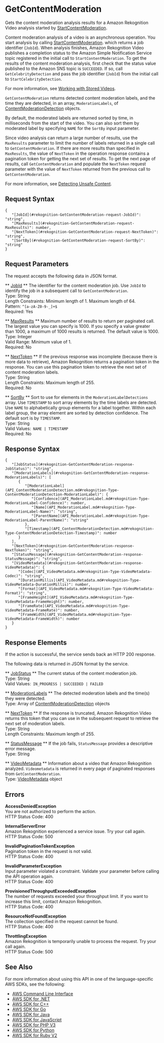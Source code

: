 # GetContentModeration<a name="API_GetContentModeration"></a>

Gets the content moderation analysis results for a Amazon Rekognition Video analysis started by [StartContentModeration](API_StartContentModeration.md)\.

Content moderation analysis of a video is an asynchronous operation\. You start analysis by calling [StartContentModeration](API_StartContentModeration.md)\. which returns a job identifier \(`JobId`\)\. When analysis finishes, Amazon Rekognition Video publishes a completion status to the Amazon Simple Notification Service topic registered in the initial call to `StartContentModeration`\. To get the results of the content moderation analysis, first check that the status value published to the Amazon SNS topic is `SUCCEEDED`\. If so, call `GetCelebrityDetection` and pass the job identifier \(`JobId`\) from the initial call to `StartCelebrityDetection`\. 

For more information, see [Working with Stored Videos](video.md)\. 

 `GetContentModeration` returns detected content moderation labels, and the time they are detected, in an array, `ModerationLabels`, of [ContentModerationDetection](API_ContentModerationDetection.md) objects\. 

By default, the moderated labels are returned sorted by time, in milliseconds from the start of the video\. You can also sort them by moderated label by specifying `NAME` for the `SortBy` input parameter\. 

Since video analysis can return a large number of results, use the `MaxResults` parameter to limit the number of labels returned in a single call to `GetContentModeration`\. If there are more results than specified in `MaxResults`, the value of `NextToken` in the operation response contains a pagination token for getting the next set of results\. To get the next page of results, call `GetContentModeration` and populate the `NextToken` request parameter with the value of `NextToken` returned from the previous call to `GetContentModeration`\.

For more information, see [Detecting Unsafe Content](moderation.md)\.

## Request Syntax<a name="API_GetContentModeration_RequestSyntax"></a>

```
{
   "[JobId](#rekognition-GetContentModeration-request-JobId)": "string",
   "[MaxResults](#rekognition-GetContentModeration-request-MaxResults)": number,
   "[NextToken](#rekognition-GetContentModeration-request-NextToken)": "string",
   "[SortBy](#rekognition-GetContentModeration-request-SortBy)": "string"
}
```

## Request Parameters<a name="API_GetContentModeration_RequestParameters"></a>

The request accepts the following data in JSON format\.

 ** [JobId](#API_GetContentModeration_RequestSyntax) **   <a name="rekognition-GetContentModeration-request-JobId"></a>
The identifier for the content moderation job\. Use `JobId` to identify the job in a subsequent call to `GetContentModeration`\.  
Type: String  
Length Constraints: Minimum length of 1\. Maximum length of 64\.  
Pattern: `^[a-zA-Z0-9-_]+$`   
Required: Yes

 ** [MaxResults](#API_GetContentModeration_RequestSyntax) **   <a name="rekognition-GetContentModeration-request-MaxResults"></a>
Maximum number of results to return per paginated call\. The largest value you can specify is 1000\. If you specify a value greater than 1000, a maximum of 1000 results is returned\. The default value is 1000\.  
Type: Integer  
Valid Range: Minimum value of 1\.  
Required: No

 ** [NextToken](#API_GetContentModeration_RequestSyntax) **   <a name="rekognition-GetContentModeration-request-NextToken"></a>
If the previous response was incomplete \(because there is more data to retrieve\), Amazon Rekognition returns a pagination token in the response\. You can use this pagination token to retrieve the next set of content moderation labels\.  
Type: String  
Length Constraints: Maximum length of 255\.  
Required: No

 ** [SortBy](#API_GetContentModeration_RequestSyntax) **   <a name="rekognition-GetContentModeration-request-SortBy"></a>
Sort to use for elements in the `ModerationLabelDetections` array\. Use `TIMESTAMP` to sort array elements by the time labels are detected\. Use `NAME` to alphabetically group elements for a label together\. Within each label group, the array element are sorted by detection confidence\. The default sort is by `TIMESTAMP`\.  
Type: String  
Valid Values:` NAME | TIMESTAMP`   
Required: No

## Response Syntax<a name="API_GetContentModeration_ResponseSyntax"></a>

```
{
   "[JobStatus](#rekognition-GetContentModeration-response-JobStatus)": "string",
   "[ModerationLabels](#rekognition-GetContentModeration-response-ModerationLabels)": [ 
      { 
         "[ModerationLabel](API_ContentModerationDetection.md#rekognition-Type-ContentModerationDetection-ModerationLabel)": { 
            "[Confidence](API_ModerationLabel.md#rekognition-Type-ModerationLabel-Confidence)": number,
            "[Name](API_ModerationLabel.md#rekognition-Type-ModerationLabel-Name)": "string",
            "[ParentName](API_ModerationLabel.md#rekognition-Type-ModerationLabel-ParentName)": "string"
         },
         "[Timestamp](API_ContentModerationDetection.md#rekognition-Type-ContentModerationDetection-Timestamp)": number
      }
   ],
   "[NextToken](#rekognition-GetContentModeration-response-NextToken)": "string",
   "[StatusMessage](#rekognition-GetContentModeration-response-StatusMessage)": "string",
   "[VideoMetadata](#rekognition-GetContentModeration-response-VideoMetadata)": { 
      "[Codec](API_VideoMetadata.md#rekognition-Type-VideoMetadata-Codec)": "string",
      "[DurationMillis](API_VideoMetadata.md#rekognition-Type-VideoMetadata-DurationMillis)": number,
      "[Format](API_VideoMetadata.md#rekognition-Type-VideoMetadata-Format)": "string",
      "[FrameHeight](API_VideoMetadata.md#rekognition-Type-VideoMetadata-FrameHeight)": number,
      "[FrameRate](API_VideoMetadata.md#rekognition-Type-VideoMetadata-FrameRate)": number,
      "[FrameWidth](API_VideoMetadata.md#rekognition-Type-VideoMetadata-FrameWidth)": number
   }
}
```

## Response Elements<a name="API_GetContentModeration_ResponseElements"></a>

If the action is successful, the service sends back an HTTP 200 response\.

The following data is returned in JSON format by the service\.

 ** [JobStatus](#API_GetContentModeration_ResponseSyntax) **   <a name="rekognition-GetContentModeration-response-JobStatus"></a>
The current status of the content moderation job\.  
Type: String  
Valid Values:` IN_PROGRESS | SUCCEEDED | FAILED` 

 ** [ModerationLabels](#API_GetContentModeration_ResponseSyntax) **   <a name="rekognition-GetContentModeration-response-ModerationLabels"></a>
The detected moderation labels and the time\(s\) they were detected\.  
Type: Array of [ContentModerationDetection](API_ContentModerationDetection.md) objects

 ** [NextToken](#API_GetContentModeration_ResponseSyntax) **   <a name="rekognition-GetContentModeration-response-NextToken"></a>
If the response is truncated, Amazon Rekognition Video returns this token that you can use in the subsequent request to retrieve the next set of moderation labels\.   
Type: String  
Length Constraints: Maximum length of 255\.

 ** [StatusMessage](#API_GetContentModeration_ResponseSyntax) **   <a name="rekognition-GetContentModeration-response-StatusMessage"></a>
If the job fails, `StatusMessage` provides a descriptive error message\.  
Type: String

 ** [VideoMetadata](#API_GetContentModeration_ResponseSyntax) **   <a name="rekognition-GetContentModeration-response-VideoMetadata"></a>
Information about a video that Amazon Rekognition analyzed\. `Videometadata` is returned in every page of paginated responses from `GetContentModeration`\.   
Type: [VideoMetadata](API_VideoMetadata.md) object

## Errors<a name="API_GetContentModeration_Errors"></a>

 **AccessDeniedException**   
You are not authorized to perform the action\.  
HTTP Status Code: 400

 **InternalServerError**   
Amazon Rekognition experienced a service issue\. Try your call again\.  
HTTP Status Code: 500

 **InvalidPaginationTokenException**   
Pagination token in the request is not valid\.  
HTTP Status Code: 400

 **InvalidParameterException**   
Input parameter violated a constraint\. Validate your parameter before calling the API operation again\.  
HTTP Status Code: 400

 **ProvisionedThroughputExceededException**   
The number of requests exceeded your throughput limit\. If you want to increase this limit, contact Amazon Rekognition\.  
HTTP Status Code: 400

 **ResourceNotFoundException**   
The collection specified in the request cannot be found\.  
HTTP Status Code: 400

 **ThrottlingException**   
Amazon Rekognition is temporarily unable to process the request\. Try your call again\.  
HTTP Status Code: 500

## See Also<a name="API_GetContentModeration_SeeAlso"></a>

For more information about using this API in one of the language\-specific AWS SDKs, see the following:
+  [AWS Command Line Interface](https://docs.aws.amazon.com/goto/aws-cli/rekognition-2016-06-27/GetContentModeration) 
+  [AWS SDK for \.NET](https://docs.aws.amazon.com/goto/DotNetSDKV3/rekognition-2016-06-27/GetContentModeration) 
+  [AWS SDK for C\+\+](https://docs.aws.amazon.com/goto/SdkForCpp/rekognition-2016-06-27/GetContentModeration) 
+  [AWS SDK for Go](https://docs.aws.amazon.com/goto/SdkForGoV1/rekognition-2016-06-27/GetContentModeration) 
+  [AWS SDK for Java](https://docs.aws.amazon.com/goto/SdkForJava/rekognition-2016-06-27/GetContentModeration) 
+  [AWS SDK for JavaScript](https://docs.aws.amazon.com/goto/AWSJavaScriptSDK/rekognition-2016-06-27/GetContentModeration) 
+  [AWS SDK for PHP V3](https://docs.aws.amazon.com/goto/SdkForPHPV3/rekognition-2016-06-27/GetContentModeration) 
+  [AWS SDK for Python](https://docs.aws.amazon.com/goto/boto3/rekognition-2016-06-27/GetContentModeration) 
+  [AWS SDK for Ruby V2](https://docs.aws.amazon.com/goto/SdkForRubyV2/rekognition-2016-06-27/GetContentModeration) 